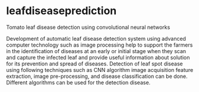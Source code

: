 # leafdiseaseprediction
Tomato leaf disease detection using convolutional neural networks

Development of automatic leaf disease detection system using advanced computer technology such as image processing help to support the farmers in the identification of diseases at an early or initial stage when they scan and capture the infected leaf and provide useful information about solution for its prevention and spread of diseases. Detection of leaf spot disease using following techniques such as CNN algorithm image acquisition feature extraction, image pre-processing, and disease classification can be done. Different algorithms can be used for the detection disease. 

